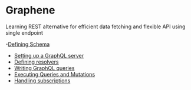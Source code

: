 # Graphene
Learning REST alternative for efficient data fetching and flexible API using single endpoint

-[Defining Schema]()
- [Setting up a GraphQL server]()
- [Defining resolvers]()
- [Writing GraphQL queries]()
- [Executing Queries and Mutations]()
- [Handling subscriptions]()
